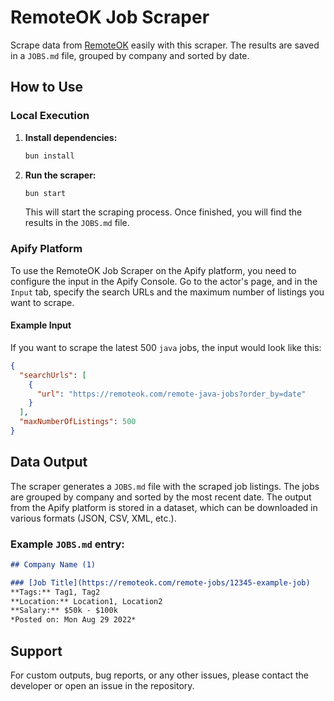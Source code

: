 # RemoteOK Job Scraper

Scrape data from [RemoteOK](https://remoteok.com/) easily with this scraper. The results are saved in a `JOBS.md` file, grouped by company and sorted by date.

## How to Use

### Local Execution

1.  **Install dependencies:**

    ```bash
    bun install
    ```

2.  **Run the scraper:**

    ```bash
    bun start
    ```

    This will start the scraping process. Once finished, you will find the results in the `JOBS.md` file.

### Apify Platform

To use the RemoteOK Job Scraper on the Apify platform, you need to configure the input in the Apify Console. Go to the actor's page, and in the `Input` tab, specify the search URLs and the maximum number of listings you want to scrape.

#### Example Input

If you want to scrape the latest 500 `java` jobs, the input would look like this:

```json
{
  "searchUrls": [
    {
      "url": "https://remoteok.com/remote-java-jobs?order_by=date"
    }
  ],
  "maxNumberOfListings": 500
}
```

## Data Output

The scraper generates a `JOBS.md` file with the scraped job listings. The jobs are grouped by company and sorted by the most recent date. The output from the Apify platform is stored in a dataset, which can be downloaded in various formats (JSON, CSV, XML, etc.).

### Example `JOBS.md` entry:

```markdown
## Company Name (1)

### [Job Title](https://remoteok.com/remote-jobs/12345-example-job)
**Tags:** Tag1, Tag2
**Location:** Location1, Location2
**Salary:** $50k - $100k
*Posted on: Mon Aug 29 2022*
```

## Support

For custom outputs, bug reports, or any other issues, please contact the developer or open an issue in the repository.
